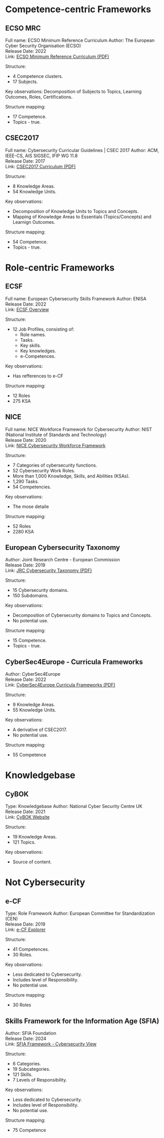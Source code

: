 
# Competence-centric Frameworks
## ECSO MRC
Full name: ECSO Minimum Reference Curriculum
Author: The European Cyber Security Organisation (ECSO)  
Release Date: 2022  
Link: [ECSO Minimum Reference Curriculum (PDF)](https://ecs-org.eu/ecso-uploads/2022/12/2022_SWG5.2_Minimum_Reference_Curriculum_final_v3.0.pdf)  

Structure:
- 4 Competence clusters.  
- 17 Subjects.

Key observations: Decomposition of Subjects to Topics, Learning Outcomes, Roles, Certifications.

Structure mapping:
- 17 Competence.
- Topics - true.

## CSEC2017
Full name: Cybersecurity Curricular Guidelines | CSEC 2017
Author: ACM, IEEE-CS, AIS SIGSEC, IFIP WG 11.8  
Release Date: 2017  
Link: [CSEC2017 Curriculum (PDF)](https://www.acm.org/binaries/content/assets/education/curricula-recommendations/csec2017.pdf)  

Structure:  
- 8 Knowledge Areas.  
- 54 Knowledge Units.

Key observations: 
- Decomposition of Knowledge Units to Topics and Concepts. 
- Mapping of Knowledge Areas to Essentials (Topics/Concepts) and Learnign Outcomes.

Structure mapping:
- 54 Competence.
- Topics - true.


# Role-centric Frameworks
## ECSF
Full name: European Cybersecurity Skills Framework
Author: ENISA  
Release Date: 2022  
Link: [ECSF Overview](https://www.enisa.europa.eu/topics/skills-and-competences/skills-development/european-cybersecurity-skills-framework-ecsf)  

Structure:  
- 12 Job Profiles, consisting of:  
  - Role names.  
  - Tasks.  
  - Key skills.  
  - Key knowledges.  
  - e-Competences.  

Key observations: 
- Has refferences to e-CF
 
Structure mapping: 
- 12 Roles
- 275 KSA

## NICE
Full name: NICE Workforce Framework for Cybersecurity
Author: NIST (National Institute of Standards and Technology)  
Release Date: 2020  
Link: [NICE Cybersecurity Workforce Framework](https://niccs.cisa.gov/workforce-development/nice-framework)  

Structure:  
- 7 Categories of cybersecurity functions.  
- 52 Cybersecurity Work Roles.  
- More than 1,000 Knowledge, Skills, and Abilities (KSAs).  
- 1,290 Tasks.  
- 54 Competencies.  

Key observations: 
- The mose detaile

Structure mapping: 
- 52 Roles
- 2280 KSA

## European Cybersecurity Taxonomy
Author: Joint Research Centre - European Commission  
Release Date: 2019  
Link: [JRC Cybersecurity Taxonomy (PDF)](https://publications.jrc.ec.europa.eu/repository/bitstream/JRC118089/taxonomy-v2.pdf)  

Structure:  
- 15 Cybersecurity domains.
- 150 Subdomains.

Key observations: 
- Decomposition of Cybersecurity domains to Topics and Concepts. 
- No potential use.

Structure mapping:
- 15 Competence.
- Topics - true.

## CyberSec4Europe - Curricula Frameworks
Author: CyberSec4Europe  
Release Date: 2022  
Link: [CyberSec4Europe Curricula Frameworks (PDF)](https://cybersec4europe.eu/wp-content/uploads/2022/07/D6.6-Final-Educational-and-Assessment-Framework_submitted.pdf)  

Structure:  
- 9 Knowledge Areas.  
- 55 Knowledge Units.  

Key observations: 
- A derivative of CSEC2017. 
- No potential use.

Structure mapping:
- 55 Competence


# Knowledgebase
## CyBOK
Type: Knowledgebase
Author: National Cyber Security Centre UK  
Release Date: 2021  
Link: [CyBOK Website](https://www.cybok.org/)  

Structure:  
- 19 Knowledge Areas.  
- 121 Topics.

Key observations: 
- Source of content.


# Not Cybersecurity
## e-CF
Type: Role Framework
Author: European Committee for Standardization (CEN)  
Release Date: 2019  
Link: [e-CF Explorer](https://ecfexplorer.itprofessionalism.org)  

Structure:  
- 41 Competences.  
- 30 Roles.  

Key observations: 
- Less dedicated to Cybersecurity.
- Includes level of Responsibility.
- No potential use.

Structure mapping: 
- 30 Roles

## Skills Framework for the Information Age (SFIA)
Author: SFIA Foundation  
Release Date: 2024  
Link: [SFIA Framework - Cybersecurity View](https://sfia-online.org/en/tools-and-resources/en/sfia-9/sfia-views/information-and-cyber-security/?path=/glance)  

Structure:  
- 6 Categories.
- 19 Subcategories.
- 121 Skills.
- 7 Levels of Responsibility.

Key observations: 
- Less dedicated to Cybersecurity.
- Includes level of Responsibility.
- No potential use.

Structure mapping: 
- 75 Competence
 